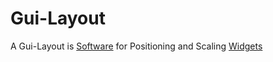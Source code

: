 # Gui-Layout

A Gui-Layout is [Software](9000006.md) for Positioning and Scaling [Widgets](9000170.md)